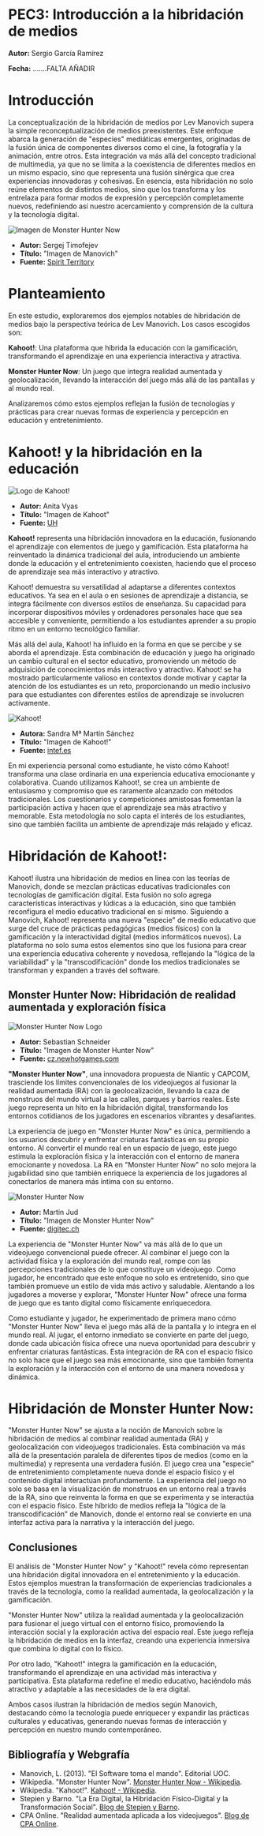 # PEC3: Introducción a la hibridación de medios 

**Autor:** Sergio García Ramírez 

**Fecha:** .......FALTA AÑADIR

# Introducción
La conceptualización de la hibridación de medios por Lev Manovich supera la simple reconceptualización de medios preexistentes. Este enfoque abarca la generación de "especies" mediáticas emergentes, originadas de la fusión única de componentes diversos como el cine, la fotografía y la animación, entre otros. Esta integración va más allá del concepto tradicional de multimedia, ya que no se limita a la coexistencia de diferentes medios en un mismo espacio, sino que representa una fusión sinérgica que crea experiencias innovadoras y cohesivas. En esencia, esta hibridación no solo reúne elementos de distintos medios, sino que los transforma y los entrelaza para formar modos de expresión y percepción completamente nuevos, redefiniendo así nuestro acercamiento y comprensión de la cultura y la tecnología digital.

![Imagen de Monster Hunter Now](https://spiriterritory.com/images/news/nw25313l.jpg)
- **Autor:** Sergej Timofejev
- **Título:** "Imagen de Manovich"
- **Fuente:** [Spirit Territory](https://spiriterritory.com)

# Planteamiento
En este estudio, exploraremos dos ejemplos notables de hibridación de medios bajo la perspectiva teórica de Lev Manovich. Los casos escogidos son:

**Kahoot!**: Una plataforma que hibrida la educación con la gamificación, transformando el aprendizaje en una experiencia interactiva y atractiva.

**Monster Hunter Now**: Un juego que integra realidad aumentada y geolocalización, llevando la interacción del juego más allá de las pantallas y al mundo real.

Analizaremos cómo estos ejemplos reflejan la fusión de tecnologías y prácticas para crear nuevas formas de experiencia y percepción en educación y entretenimiento.

# Kahoot! y la hibridación en la educación

![Logo de Kahoot!](https://venturebeat.com/wp-content/uploads/2017/07/kahoot.png?fit=1132%2C601&strip=all)
  - **Autor:** Anita Vyas
  - **Título:** "Imagen de Kahoot"
  - **Fuente:** [UH](https://www.instruction.uh.edu/2018/12/18/active-learning-with-kahoot/)

**Kahoot!** representa una hibridación innovadora en la educación, fusionando el aprendizaje con elementos de juego y gamificación. Esta plataforma ha reinventado la dinámica tradicional del aula, introduciendo un ambiente donde la educación y el entretenimiento coexisten, haciendo que el proceso de aprendizaje sea más interactivo y atractivo.

Kahoot! demuestra su versatilidad al adaptarse a diferentes contextos educativos. Ya sea en el aula o en sesiones de aprendizaje a distancia, se integra fácilmente con diversos estilos de enseñanza. Su capacidad para incorporar dispositivos móviles y ordenadores personales hace que sea accesible y conveniente, permitiendo a los estudiantes aprender a su propio ritmo en un entorno tecnológico familiar.

Más allá del aula, Kahoot! ha influido en la forma en que se percibe y se aborda el aprendizaje. Esta combinación de educación y juego ha originado un cambio cultural en el sector educativo, promoviendo un método de adquisición de conocimientos más interactivo y atractivo. Kahoot! se ha mostrado particularmente valioso en contextos donde motivar y captar la atención de los estudiantes es un reto, proporcionando un medio inclusivo para que estudiantes con diferentes estilos de aprendizaje se involucren activamente.

![Kahoot!](https://intef.es/wp-content/uploads/2019/11/kahoot_11.jpg)
  - **Autora:** Sandra Mª Martín Sánchez
  - **Título:** "Imagen de Kahoot!"
  - **Fuente:** [intef.es](https://intef.es/wp-content/uploads/2019/11/kahoot_11.jpg)

En mi experiencia personal como estudiante, he visto cómo Kahoot! transforma una clase ordinaria en una experiencia educativa emocionante y colaborativa. Cuando utilizamos Kahoot!, se crea un ambiente de entusiasmo y compromiso que es raramente alcanzado con métodos tradicionales. Los cuestionarios y competiciones amistosas fomentan la participación activa y hacen que el aprendizaje sea más atractivo y memorable. Esta metodología no solo capta el interés de los estudiantes, sino que también facilita un ambiente de aprendizaje más relajado y eficaz.

# Hibridación de Kahoot!:
Kahoot! ilustra una hibridación de medios en línea con las teorías de Manovich, donde se mezclan prácticas educativas tradicionales con tecnologías de gamificación digital. Esta fusión no solo agrega características interactivas y lúdicas a la educación, sino que también reconfigura el medio educativo tradicional en sí mismo. Siguiendo a Manovich, Kahoot! representa una nueva "especie" de medio educativo que surge del cruce de prácticas pedagógicas (medios físicos) con la gamificación y la interactividad digital (medios informáticos nuevos). La plataforma no solo suma estos elementos sino que los fusiona para crear una experiencia educativa coherente y novedosa, reflejando la "lógica de la variabilidad" y la "transcodificación" donde los medios tradicionales se transforman y expanden a través del software.

## Monster Hunter Now: Hibridación de realidad aumentada y exploración física
![Monster Hunter Now Logo](https://img.newhotgames.com/544545682/446544919_3.jpg)
  - **Autor:** Sebastian Schneider
  - **Título:** "Imagen de Monster Hunter Now"
  - **Fuente:** [cz.newhotgames.com](https://cz.newhotgames.com/monster-hunter-now-jak-pouzivat-doporucujici-kody/)

**"Monster Hunter Now"**, una innovadora propuesta de Niantic y CAPCOM, trasciende los límites convencionales de los videojuegos al fusionar la realidad aumentada (RA) con la geolocalización, llevando la caza de monstruos del mundo virtual a las calles, parques y barrios reales. Este juego representa un hito en la hibridación digital, transformando los entornos cotidianos de los jugadores en escenarios vibrantes y desafiantes.

La experiencia de juego en "Monster Hunter Now" es única, permitiendo a los usuarios descubrir y enfrentar criaturas fantásticas en su propio entorno. Al convertir el mundo real en un espacio de juego, este juego estimula la exploración física y la interacción con el entorno de manera emocionante y novedosa. La RA en "Monster Hunter Now" no solo mejora la jugabilidad sino que también enriquece la experiencia de los jugadores al conectarlos de manera más íntima con su entorno.

![Monster Hunter Now](https://www.digitec.ch/im/Files/7/4/9/9/4/8/5/1/Monster_Hunter_Now_Preview_1_2_3.png?impolicy=PictureComponent&resizeWidth=800&resizeHeight=501)
  - **Autor:** Martin Jud
  - **Título:** "Imagen de Monster Hunter Now"
  - **Fuente:** [digitec.ch](https://www.digitec.ch/en/page/monster-hunter-now-ar-game-from-niantic-coming-in-september-27378)

La experiencia de "Monster Hunter Now" va más allá de lo que un videojuego convencional puede ofrecer. Al combinar el juego con la actividad física y la exploración del mundo real, rompe con las percepciones tradicionales de lo que constituye un videojuego. Como jugador, he encontrado que este enfoque no solo es entretenido, sino que también promueve un estilo de vida más activo y saludable. Alentando a los jugadores a moverse y explorar, "Monster Hunter Now" ofrece una forma de juego que es tanto digital como físicamente enriquecedora.

Como estudiante y jugador, he experimentado de primera mano cómo "Monster Hunter Now" lleva el juego más allá de la pantalla y lo integra en el mundo real. Al jugar, el entorno inmediato se convierte en parte del juego, donde cada ubicación física ofrece una nueva oportunidad para descubrir y enfrentar criaturas fantásticas. Esta integración de RA con el espacio físico no solo hace que el juego sea más emocionante, sino que también fomenta la exploración y la interacción con el entorno de una manera novedosa y dinámica.

# Hibridación de Monster Hunter Now:
"Monster Hunter Now" se ajusta a la noción de Manovich sobre la hibridación de medios al combinar realidad aumentada (RA) y geolocalización con videojuegos tradicionales. Esta combinación va más allá de la presentación paralela de diferentes tipos de medios (como en la multimedia) y representa una verdadera fusión. El juego crea una "especie" de entretenimiento completamente nueva donde el espacio físico y el contenido digital interactúan profundamente. La experiencia del juego no solo se basa en la visualización de monstruos en un entorno real a través de la RA, sino que reinventa la forma en que se experimenta y se interactúa con el espacio físico. Este híbrido de medios refleja la "lógica de la transcodificación" de Manovich, donde el entorno real se convierte en una interfaz activa para la narrativa y la interacción del juego.

## Conclusiones

El análisis de "Monster Hunter Now" y "Kahoot!" revela cómo representan una hibridación digital innovadora en el entretenimiento y la educación. Estos ejemplos muestran la transformación de experiencias tradicionales a través de la tecnología, como la realidad aumentada, la geolocalización y la gamificación.

"Monster Hunter Now" utiliza la realidad aumentada y la geolocalización para fusionar el juego virtual con el entorno físico, promoviendo la interacción social y la exploración activa del espacio real. Este juego refleja la hibridación de medios en la interfaz, creando una experiencia inmersiva que combina lo digital con lo físico.

Por otro lado, "Kahoot!" integra la gamificación en la educación, transformando el aprendizaje en una actividad más interactiva y participativa. Esta plataforma redefine el medio educativo, haciéndolo más atractivo y adaptable a las necesidades de la era digital.

Ambos casos ilustran la hibridación de medios según Manovich, destacando cómo la tecnología puede enriquecer y expandir las prácticas culturales y educativas, generando nuevas formas de interacción y percepción en nuestro mundo contemporáneo.

## Bibliografía y Webgrafía

- Manovich, L. (2013). "El Software toma el mando". Editorial UOC.
- Wikipedia. "Monster Hunter Now". [Monster Hunter Now - Wikipedia](https://es.wikipedia.org/wiki/Monster_Hunter_Now).
- Wikipedia. "Kahoot!". [Kahoot! - Wikipedia](https://es.wikipedia.org/wiki/Kahoot!).
- Stepien y Barno. "La Era Digital, la Hibridación Físico-Digital y la Transformación Social". [Blog de Stepien y Barno](https://stepienybarno.es/blog/2017/02/20/la-era-digital-la-hibridacion-fisico-digital-y-la-transformacion-social/).
- CPA Online. "Realidad aumentada aplicada a los videojuegos". [Blog de CPA Online](https://www.cpaonline.es/blog/videojuegos-animacion/realidad-aumentada-aplicada-a-los-videojuegos/).
